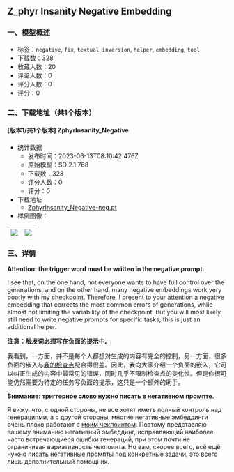 ## Z_phyr Insanity Negative Embedding
### 一、模型概述

- 标签：`negative`, `fix`, `textual inversion`, `helper`, `embedding`, `tool`
- 下载数：328
- 收藏人数：20
- 评论人数：0
- 评分人数：0
- 评分：0

### 二、下载地址（共1个版本）

#### [版本1/共1个版本] ZphyrInsanity_Negative

- 统计数据
  - 发布时间：2023-06-13T08:10:42.476Z
  - 原始模型：SD 2.1 768
  - 下载数：328
  - 评分人数：0
  - 评分：0
- 下载地址
  - [ZphyrInsanity_Negative-neg.pt](https://civitai.com/api/download/models/95019)
- 样例图像：

| <img src="https://image.civitai.com/xG1nkqKTMzGDvpLrqFT7WA/67604d57-d3cc-4c38-86aa-15fa9729c020/width=450/1128206.jpeg" /> | <img src="https://image.civitai.com/xG1nkqKTMzGDvpLrqFT7WA/c06495b6-f0ce-4f0b-a3dd-4347a1746745/width=450/1128207.jpeg" /> |
| ---- | ---- |


### 三、详情
<p><strong>Attention: the trigger word must be written in the negative prompt.</strong></p><p>I see that, on the one hand, not everyone wants to have full control over the generations, and on the other hand, many negative embeddings work very poorly with <a rel="ugc" href="https://civitai.com/models/87987">my checkpoint</a>. Therefore, I present to your attention a negative embedding that corrects the most common errors of generations, while almost not limiting the variability of the checkpoint. But you will most likely still need to write negative prompts for specific tasks, this is just an additional helper.</p><p><strong>注意：触发词必须写在负面的提示中<span style="color:rgb(17, 17, 17)">。</span></strong></p><p>我看到，一方面，并不是每个人都想对生成的内容有完全的控制，另一方面，很多负面的嵌入与<a rel="ugc" href="https://civitai.com/models/87987">我的检查点</a>配合得很差。因此，我向大家介绍一个负面的嵌入，它可以纠正生成的内容中最常见的错误，同时几乎不限制检查点的变化性。但是你很可能仍然需要为特定的任务写负面的提示，这只是一个额外的助手。</p><p><strong>Внимание: триггерное слово нужно писать в негативном промпте.</strong></p><p>Я вижу, что, с одной стороны, не все хотят иметь полный контроль над генерациями, а с другой стороны, многие негативные эмбеддинги очень плохо работают с <a rel="ugc" href="https://civitai.com/models/87987">моим чекпоинтом</a>. Поэтому представляю вашему вниманию негативный эмбеддинг, исправляющий наиболее часто встречающиеся ошибки генераций, при этом почти не ограничивая вариативность чекпоинта. Но вам, скорее всего, всё ещё нужно писать негативные промпты под конкретные задачи, это всего лишь дополнительный помощник.</p>